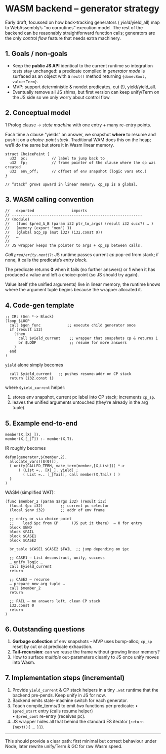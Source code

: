 # WASM backend – generator strategy

Early draft, focussed on how back-tracking generators ( *yield*/yield_all) map to
WebAssembly’s “no coroutines” execution model.  The rest of the backend can be
reasonably straightforward function calls; generators are the only *control
flow* feature that needs extra machinery.

## 1. Goals / non-goals

* Keep the **public JS API** identical to the current runtime so integration
  tests stay unchanged: a predicate compiled in *generator mode* is surfaced as
  an object with a `next()` method returning `{done:Bool, value:Term}`.
* MVP: support deterministic & nondet predicates, cut (!), yield/yield_all.
* Eventually remove all JS shims, but first version can keep unify/Term on the
  JS side so we only worry about control flow.

## 2. Conceptual model

1 Prolog clause → *state machine* with one entry + many re-entry points.

Each time a clause “yields” an answer, we snapshot **where** to resume and push
it on a *choice-point stack*.  Traditional WAM does this on the heap; we’ll do
the same but store it in Wasm linear memory.

```
struct ChoicePoint {
  u32  pc;           // label to jump back to
  u32  fp;           // frame pointer of the clause where the cp was created
  u32  env_off;      // offset of env snapshot (logic vars etc.)
}

// “stack” grows upward in linear memory; cp_sp is a global.
```

## 3. WASM calling convention

```
//   exported                 imports
// -----------------------------------------------------------
// (module)
//   (func $pred_A_B (param i32 ptr_to_args) (result i32 succ?) … )
//   (memory (export "mem") 1)
//   (global $cp_sp (mut i32) (i32.const 0))
//   …
//
// JS wrapper keeps the pointer to args + cp_sp between calls.
```

*Call `pred/arity.next()`*: JS runtime passes current *cp* pop-ed from stack;
if none, it calls the predicate’s *entry block*.

The predicate returns **0** when it fails (no further answers) or **1** when it
has produced a value and left a choice-point (so JS should try again).

Value itself (the unified arguments) live in linear memory; the runtime knows
where the argument tuple begins because the wrapper allocated it.

## 4. Code-gen template

```
;; IR: (Gen *-> Block)
(loop $LOOP
  call $gen_func            ;; execute child generator once
  if (result i32)
    (then
      call $yield_current    ;; wrapper that snapshots cp & returns 1
      br $LOOP               ;; resume for more answers
    )
  end
)
```

`yield` alone simply becomes

```
  call $yield_current   ;; pushes resume-addr on CP stack
  return (i32.const 1)
```

where `$yield_current` helper:

1. stores env snapshot, current pc label into CP stack; increments `cp_sp`.
2. leaves the unified arguments untouched (they’re already in the arg tuple).

## 5. Example end-to-end

```
member(X,[X|_]).
member(X,[_|T]) :- member(X,T).
```

IR roughly becomes

```
defun(generator,$(member,2),
  allocate_vars([$(0)]),
  ( unify(CALLED_TERM, make_term(member,[X,List])) *->
      ( (List =.. [X|_], yield) ;
        ( List =.. [_|Tail], call member(X,Tail) ) )
  )
)
```

WASM (simplified WAT):

```
(func $member_2 (param $args i32) (result i32)
  (local $pc i32)        ;; current pc selector
  (local $env i32)       ;; addr of env frame

  ;; entry or via choice-point
  ;;    load $pc from CP      (JS put it there)  – 0 for entry
  block $END
  block $FAIL
  block $CASE1
  block $CASE2

  br_table $CASE1 $CASE2 $FAIL  ;; jump depending on $pc

  ;; CASE1 – List deconstruct, unify, success
  … unify logic …
  call $yield_current
  return

  ;; CASE2 – recurse
  … prepare new arg tuple …
  call $member_2
  return

  ;; FAIL – no answers left, clean CP stack
  i32.const 0
  return
)
```

## 6. Outstanding questions

1. **Garbage collection** of env snapshots – MVP uses bump-alloc; `cp_sp` reset
   by cut or at predicate exhaustion.
2. **Tail-recursion**: can we reuse the frame without growing linear memory?
3. How to surface *multiple* out-parameters cleanly to JS once unify moves into
   Wasm.

## 7. Implementation steps (incremental)

1. Provide `yield_current` & CP stack helpers in a tiny `.wat` runtime that the
   backend pre-pends.  Keep unify in JS for now.
2. Backend emits state-machine switch for each generator.
3. Teach compile_terms/3 to emit *two* functions per predicate:
   • `$pred_start` entry (calls resume helper)  
   • `$pred_cont` re-entry (receives pc).
4. JS wrapper hides all that behind the standard ES iterator
   (`return {next(){ … }}`).

---

This should provide a clear path: first minimal but correct behaviour under
Node, later rewrite unify/Term & GC for raw Wasm speed.
